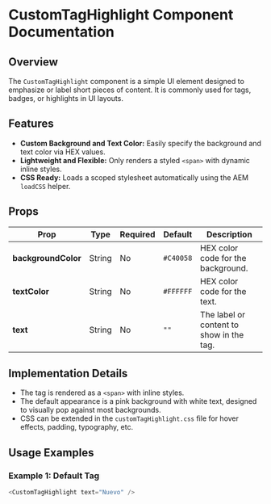 # CustomTagHighlight Component Documentation

## Overview

The `CustomTagHighlight` component is a simple UI element designed to emphasize or label short pieces of content. It is commonly used for tags, badges, or highlights in UI layouts.

## Features

- **Custom Background and Text Color:** Easily specify the background and text color via HEX values.
- **Lightweight and Flexible:** Only renders a styled `<span>` with dynamic inline styles.
- **CSS Ready:** Loads a scoped stylesheet automatically using the AEM `loadCSS` helper.

## Props

| Prop              | Type   | Required | Default     | Description                                   |
| ----------------- | ------ | -------- | ----------- | --------------------------------------------- |
| **backgroundColor** | String | No       | `#C40058`   | HEX color code for the background.            |
| **textColor**       | String | No       | `#FFFFFF`   | HEX color code for the text.                  |
| **text**            | String | No       | `""`        | The label or content to show in the tag.      |

## Implementation Details

- The tag is rendered as a `<span>` with inline styles.
- The default appearance is a pink background with white text, designed to visually pop against most backgrounds.
- CSS can be extended in the `customTagHighlight.css` file for hover effects, padding, typography, etc.

## Usage Examples

### Example 1: Default Tag

```js
<CustomTagHighlight text="Nuevo" />
